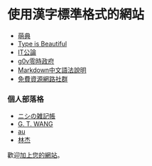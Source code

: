 
 使用漢字標準格式的網站
========================

- [萌典](https://moedict.tw/)
- [Type is Beautiful](http://www.typeisbeautiful.com/psa/gutenberg-in-shanghai/)
- [IT公論](http://itgonglun.com/)
- [g0v零時政府](http://g0v.tw/)
- [Markdown中文語法說明](http://markdown.tw/)
- [免費資源網路社群](http://free.com.tw/)

### 個人部落格 <!-- #blog -->
- <a lang='ja' href='http://westantennanote.tumblr.com/'>ニシの雑記帳</a>
- [G. T. WANG](http://blog.gtwang.org)
- [au](http://audrey.nu)
- [林杰](http://linjiex.com)

歡迎[加上您的網站](https://github.com/ethantw/Han-Manual/blob/master/doc/used-by.md)。


